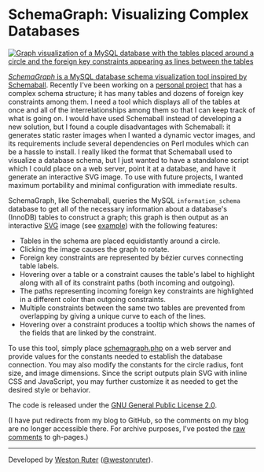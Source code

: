 <h1>SchemaGraph: Visualizing Complex Databases</h1>

<p><a href="http://westonruter.github.com/schemagraph/example.svg" title="View example SVG image generated by SchemaGraph"><img src="http://westonruter.github.com/schemagraph/example.png" alt="Graph visualization of a MySQL database with the tables placed around a circle and the foreign key constraints appearing as lines between the tables" /></p>

<p><dfn>SchemaGraph</dfn> is a MySQL database schema visualization tool inspired by <a href="http://mkweb.bcgsc.ca/schemaball/">Schemaball</a>. Recently I've been working on a <a href="http://openscriptures.org/" title="Open Scriptures">personal project</a> that has a complex schema structure; it has many tables and dozens of foreign key constraints among them. I need a tool which displays all of the tables at once and all of the interrelationships among them so that I can keep track of what is going on. I would have used Schemaball instead of developing a new solution, but I found a couple disadvantages with Schemaball: it generates static raster images when I wanted a dynamic vector images, and its requirements include several dependencies on Perl modules which can be a hassle to install. I really liked the format that Schemaball used to visualize a database schema, but I just wanted to have a standalone script which I could place on a web server, point it at a database, and have it generate an interactive SVG image. To use with future projects, I wanted maximum portability and minimal configuration with immediate results.</p>

<p>SchemaGraph, like Schemaball, queries the MySQL <code>information_schema</code> database to get all of the necessary information about a database's (InnoDB) tables to construct a graph; this graph is then output as an interactive <a href="http://en.wikipedia.org/wiki/Scalable_Vector_Graphics" title="Scalable Vector Graphics">SVG</a> image (see <a href="http://westonruter.github.com/schemagraph/example.svg">example</a>) with the following features:</p>

<ul>
	<li>Tables in the schema are placed equidistantly around a circle.</li>
	<li>Clicking the image causes the graph to rotate.</li>
	<li>Foreign key constraints are represented by bézier curves connecting table labels.</li>
	<li>Hovering over a table or a constraint causes the table's label to highlight along with all of its constraint paths (both incoming and outgoing).</li>
	<li>The paths representing incoming foreign key constraints are highlighted in a different color than outgoing constraints.</li>
	<li>Multiple constraints between the same two tables are prevented from overlapping by giving a unique curve to each of the lines.</li>
	<li>Hovering over a constraint produces a tooltip which shows the names of the fields that are linked by the constraint.</li>
</ul>

<p>To use this tool, simply place <a href="http://github.com/westonruter/schemagraph/blob/master/schemagraph.php">schemagraph.php</a> on a web server and provide values for the constants needed to establish the database connection. You may also modify the constants for the circle radius, font size, and image dimensions. Since the script outputs plain SVG with inline CSS and JavaScript, you may further customize it as needed to get the desired style or behavior.</p>

<p>The code is released under the <a href="http://creativecommons.org/licenses/GPL/2.0/">GNU General Public License 2.0</a>.</p>

<p>(I have put redirects from my blog to GitHub, so the comments on my blog are no longer accessible there. For archive purposes, I've posted the <a href="http://westonruter.github.com/schemagraph/wordpress-comment-archive.html">raw comments</a> to gh-pages.)</p>

<hr>
<p>Developed by <a href="http://westonruter.github.com/" rel="author">Weston Ruter</a> (<a href="https://twitter.com/westonruter">@westonruter</a>).</p>
